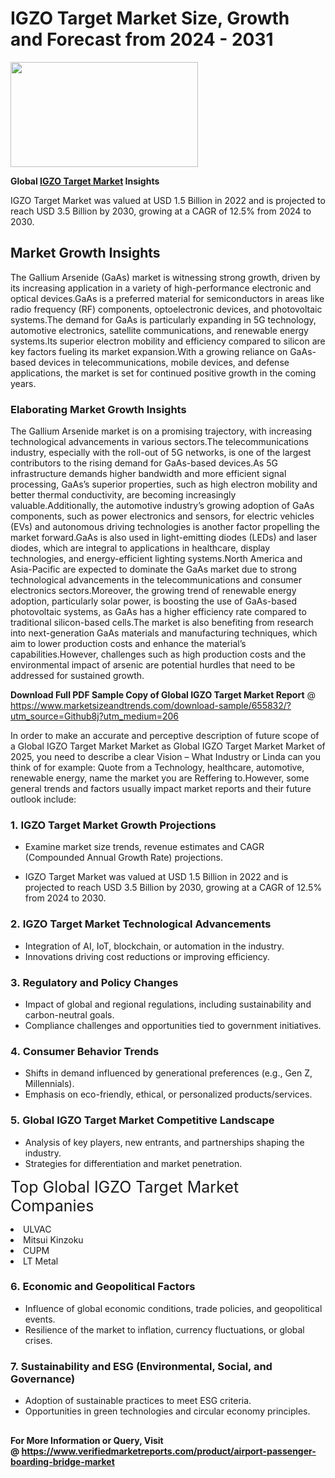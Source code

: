 <H1>IGZO Target Market Size, Growth and Forecast from 2024 - 2031</H1><img class="aligncenter size-medium wp-image-584254" src="https://thirdeyenews.in/wp-content/uploads/2024/09/Global-Market-Research-300x168.jpeg" alt="" width="300" height="168" /><p><strong>Global&nbsp;<a href="https://www.marketsizeandtrends.com/download-sample/655832/?utm_source=Github8j?utm_medium=206">IGZO Target Market</a> Insights</strong></p><p>IGZO Target Market was valued at USD 1.5 Billion in 2022 and is projected to reach USD 3.5 Billion by 2030, growing at a CAGR of 12.5% from 2024 to 2030.</p><p><h2>Market Growth Insights</h2> The Gallium Arsenide (GaAs) market is witnessing strong growth, driven by its increasing application in a variety of high-performance electronic and optical devices.GaAs is a preferred material for semiconductors in areas like radio frequency (RF) components, optoelectronic devices, and photovoltaic systems.The demand for GaAs is particularly expanding in 5G technology, automotive electronics, satellite communications, and renewable energy systems.Its superior electron mobility and efficiency compared to silicon are key factors fueling its market expansion.With a growing reliance on GaAs-based devices in telecommunications, mobile devices, and defense applications, the market is set for continued positive growth in the coming years.<h3>Elaborating Market Growth Insights</h3> The Gallium Arsenide market is on a promising trajectory, with increasing technological advancements in various sectors.The telecommunications industry, especially with the roll-out of 5G networks, is one of the largest contributors to the rising demand for GaAs-based devices.As 5G infrastructure demands higher bandwidth and more efficient signal processing, GaAs’s superior properties, such as high electron mobility and better thermal conductivity, are becoming increasingly valuable.Additionally, the automotive industry’s growing adoption of GaAs components, such as power electronics and sensors, for electric vehicles (EVs) and autonomous driving technologies is another factor propelling the market forward.GaAs is also used in light-emitting diodes (LEDs) and laser diodes, which are integral to applications in healthcare, display technologies, and energy-efficient lighting systems.North America and Asia-Pacific are expected to dominate the GaAs market due to strong technological advancements in the telecommunications and consumer electronics sectors.Moreover, the growing trend of renewable energy adoption, particularly solar power, is boosting the use of GaAs-based photovoltaic systems, as GaAs has a higher efficiency rate compared to traditional silicon-based cells.The market is also benefiting from research into next-generation GaAs materials and manufacturing techniques, which aim to lower production costs and enhance the material’s capabilities.However, challenges such as high production costs and the environmental impact of arsenic are potential hurdles that need to be addressed for sustained growth.<p><span class=""><strong>Download Full PDF Sample Copy of Global IGZO Target Market Report</strong> @ <a href="https://www.marketsizeandtrends.com/download-sample/655832/?utm_source=Github8j?utm_medium=206" target="_blank">https://www.marketsizeandtrends.com/download-sample/655832/?utm_source=Github8j?utm_medium=206</a></span></p><p>In order to make an accurate and perceptive description of future scope of a Global&nbsp;IGZO Target Market Market as Global&nbsp;IGZO Target Market Market of 2025, you need to describe a clear Vision &ndash; What Industry or Linda can you think of for example: Quote from a Technology, healthcare, automotive, renewable energy, name the market you are Reffering to.However, some general trends and factors usually impact market reports and their future outlook include:</p><h3>1.&nbsp;<strong>IGZO Target Market Growth Projections</strong></h3><ul><li>Examine market size trends, revenue estimates and CAGR (Compounded Annual Growth Rate) projections.</li><li><p>IGZO Target Market was valued at USD 1.5 Billion in 2022 and is projected to reach USD 3.5 Billion by 2030, growing at a CAGR of 12.5% from 2024 to 2030.</p></li></ul><h3>2.&nbsp;<strong>IGZO Target Market Technological Advancements</strong></h3><ul><li>Integration of AI, IoT, blockchain, or automation in the industry.</li><li>Innovations driving cost reductions or improving efficiency.</li></ul><h3>3.&nbsp;<strong>Regulatory and Policy Changes</strong></h3><ul><li>Impact of global and regional regulations, including sustainability and carbon-neutral goals.</li><li>Compliance challenges and opportunities tied to government initiatives.</li></ul><h3>4.&nbsp;<strong>Consumer Behavior Trends</strong></h3><ul><li>Shifts in demand influenced by generational preferences (e.g., Gen Z, Millennials).</li><li>Emphasis on eco-friendly, ethical, or personalized products/services.</li></ul><h3>5.&nbsp;<strong>Global IGZO Target Market Competitive Landscape</strong></h3><ul><li>Analysis of key players, new entrants, and partnerships shaping the industry.</li><li>Strategies for differentiation and market penetration.</li></ul><p data-pm-slice="1 1 []"><span style="color: inherit; font-family: inherit; font-size: 25px;">Top Global IGZO Target Market Companies</span></p><div class="" data-test-id=""><p><li>ULVAC</li><li> Mitsui Kinzoku</li><li> CUPM</li><li> LT Metal</li></p></div><h3>6.&nbsp;<strong>Economic and Geopolitical Factors</strong></h3><ul><li>Influence of global economic conditions, trade policies, and geopolitical events.</li><li>Resilience of the market to inflation, currency fluctuations, or global crises.</li></ul><h3>7.&nbsp;<strong>Sustainability and ESG (Environmental, Social, and Governance)</strong></h3><ul><li>Adoption of sustainable practices to meet ESG criteria.</li><li>Opportunities in green technologies and circular economy principles.</li></ul><h2><strong style="font-size: 14px;">For More Information or Query, Visit @&nbsp;</strong><a style="background-color: #ffffff; font-size: 14px;" href="https://www.marketsizeandtrends.com/report/igzo-target-market/" target="_blank">https://www.verifiedmarketreports.com/product/airport-passenger-boarding-bridge-market</a></h2>